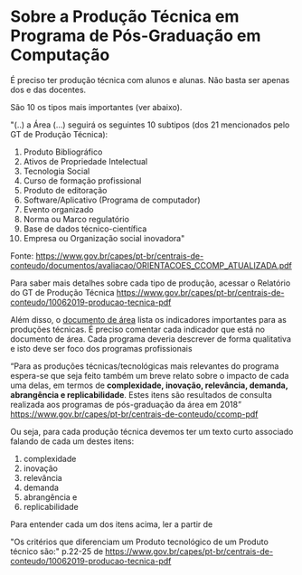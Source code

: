 # Sobre a Produção Técnica em Programa de Pós-Graduação em Computação

É preciso ter produção técnica com alunos e alunas. Não basta ser apenas dos e das docentes.

São 10 os tipos mais importantes (ver abaixo).

"(..) a Área (...) seguirá os seguintes 10 subtipos (dos 21 mencionados pelo GT de Produção Técnica):
1) Produto Bibliográfico 
2) Ativos de Propriedade Intelectual 
3) Tecnologia Social 
4) Curso de formação profissional 
5) Produto de editoração 
7) Software/Aplicativo (Programa de computador)
8) Evento organizado 
9) Norma ou Marco regulatório 
14) Base de dados técnico-científica
20) Empresa ou Organização social inovadora"

Fonte: https://www.gov.br/capes/pt-br/centrais-de-conteudo/documentos/avaliacao/ORIENTACOES_CCOMP_ATUALIZADA.pdf


Para saber mais detalhes sobre cada tipo de produção, acessar o Relatório do GT de Produção Técnica
https://www.gov.br/capes/pt-br/centrais-de-conteudo/10062019-producao-tecnica-pdf

Além disso, o [documento de área](https://www.gov.br/capes/pt-br/centrais-de-conteudo/ccomp-pdf) lista os indicadores importantes para as produções técnicas. É preciso comentar cada indicador que está no documento de área. Cada programa deveria descrever de forma qualitativa e isto deve ser foco dos programas profissionais


“Para  as  produções  técnicas/tecnológicas  mais relevantes do programa espera-se que seja feito também um breve relato sobre o impacto de cada uma delas, em termos de **complexidade, inovação, relevância, demanda, abrangência e replicabilidade**.  Estes  itens  são  resultados  de  consulta  realizada  aos  programas  de  pós-graduação da área em 2018” https://www.gov.br/capes/pt-br/centrais-de-conteudo/ccomp-pdf 


Ou seja, para cada produção técnica devemos ter um texto curto associado falando de cada um destes itens:

1. complexidade
2. inovação
3. relevância
4. demanda
5. abrangência e 
6. replicabilidade

Para entender cada um dos itens acima, ler a partir de 

"Os critérios que diferenciam um Produto tecnológico de um Produto técnico são:"
 p.22-25 de https://www.gov.br/capes/pt-br/centrais-de-conteudo/10062019-producao-tecnica-pdf
